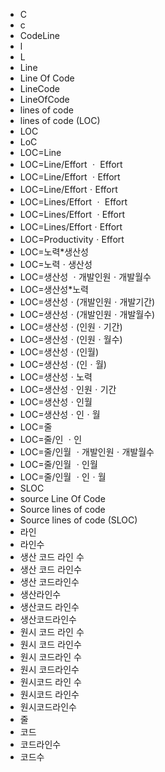 ﻿- C
- c
- CodeLine
- l
- L
- Line
- Line Of Code
- LineCode
- LineOfCode
- lines of code
- lines of code (LOC)
- LOC
- LoC
- LOC=Line
- LOC=Line/Effort ㆍ Effort
- LOC=Line/Effort ㆍEffort
- LOC=Line/EffortㆍEffort
- LOC=Lines/Effort ㆍ Effort
- LOC=Lines/Effort ㆍEffort
- LOC=Lines/EffortㆍEffort
- LOC=ProductivityㆍEffort
- LOC=노력*생산성
- LOC=노력ㆍ생산성
- LOC=생산성 ㆍ개발인원ㆍ개발월수
- LOC=생산성*노력
- LOC=생산성ㆍ(개발인원ㆍ개발기간)
- LOC=생산성ㆍ(개발인원ㆍ개발월수)
- LOC=생산성ㆍ(인원ㆍ기간)
- LOC=생산성ㆍ(인원ㆍ월수)
- LOC=생산성ㆍ(인월)
- LOC=생산성ㆍ(인ㆍ월)
- LOC=생산성ㆍ노력
- LOC=생산성ㆍ인원ㆍ기간
- LOC=생산성ㆍ인월
- LOC=생산성ㆍ인ㆍ월
- LOC=줄
- LOC=줄/인 ㆍ인
- LOC=줄/인월 ㆍ개발인원ㆍ개발월수
- LOC=줄/인월 ㆍ인월
- LOC=줄/인월 ㆍ인ㆍ월
- SLOC
- source Line Of Code
- Source lines of code
- Source lines of code (SLOC)
- 라인
- 라인수
- 생산 코드 라인 수
- 생산 코드 라인수
- 생산 코드라인수
- 생산라인수
- 생산코드 라인수
- 생산코드라인수
- 원시 코드 라인 수
- 원시 코드 라인수
- 원시 코드라인 수
- 원시 코드라인수
- 원시코드 라인 수
- 원시코드 라인수
- 원시코드라인수
- 줄
- 코드
- 코드라인수
- 코드수
